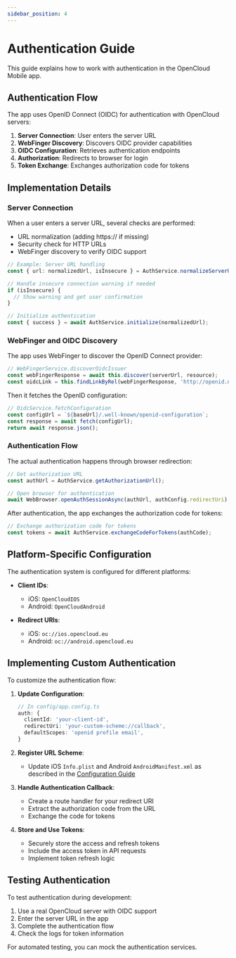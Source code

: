```yaml
---
sidebar_position: 4
---
```


# Authentication Guide

This guide explains how to work with authentication in the OpenCloud Mobile app.

## Authentication Flow

The app uses OpenID Connect (OIDC) for authentication with OpenCloud servers:

1. **Server Connection**: User enters the server URL
2. **WebFinger Discovery**: Discovers OIDC provider capabilities
3. **OIDC Configuration**: Retrieves authentication endpoints
4. **Authorization**: Redirects to browser for login
5. **Token Exchange**: Exchanges authorization code for tokens

## Implementation Details

### Server Connection

When a user enters a server URL, several checks are performed:

- URL normalization (adding https:// if missing)
- Security check for HTTP URLs
- WebFinger discovery to verify OIDC support

```typescript
// Example: Server URL handling
const { url: normalizedUrl, isInsecure } = AuthService.normalizeServerUrl(serverUrl);

// Handle insecure connection warning if needed
if (isInsecure) {
  // Show warning and get user confirmation
}

// Initialize authentication
const { success } = await AuthService.initialize(normalizedUrl);
```

### WebFinger and OIDC Discovery

The app uses WebFinger to discover the OpenID Connect provider:

```typescript
// WebFingerService.discoverOidcIssuer
const webFingerResponse = await this.discover(serverUrl, resource);
const oidcLink = this.findLinkByRel(webFingerResponse, 'http://openid.net/specs/connect/1.0/issuer');
```

Then it fetches the OpenID configuration:

```typescript
// OidcService.fetchConfiguration
const configUrl = `${baseUrl}/.well-known/openid-configuration`;
const response = await fetch(configUrl);
return await response.json();
```

### Authentication Flow

The actual authentication happens through browser redirection:

```typescript
// Get authorization URL
const authUrl = AuthService.getAuthorizationUrl();

// Open browser for authentication
await WebBrowser.openAuthSessionAsync(authUrl, authConfig.redirectUri);
```

After authentication, the app exchanges the authorization code for tokens:

```typescript
// Exchange authorization code for tokens
const tokens = await AuthService.exchangeCodeForTokens(authCode);
```

## Platform-Specific Configuration

The authentication system is configured for different platforms:

- **Client IDs**:
  - iOS: `OpenCloudIOS`
  - Android: `OpenCloudAndroid`

- **Redirect URIs**:
  - iOS: `oc://ios.opencloud.eu`
  - Android: `oc://android.opencloud.eu`

## Implementing Custom Authentication

To customize the authentication flow:

1. **Update Configuration**:
   ```typescript
   // In config/app.config.ts
   auth: {
     clientId: 'your-client-id',
     redirectUri: 'your-custom-scheme://callback',
     defaultScopes: 'openid profile email',
   }
   ```

2. **Register URL Scheme**:
   - Update iOS `Info.plist` and Android `AndroidManifest.xml` as described in the [Configuration Guide](./configuration.md#url-scheme-configuration)
   
3. **Handle Authentication Callback**:
   - Create a route handler for your redirect URI
   - Extract the authorization code from the URL
   - Exchange the code for tokens

4. **Store and Use Tokens**:
   - Securely store the access and refresh tokens
   - Include the access token in API requests
   - Implement token refresh logic

## Testing Authentication

To test authentication during development:

1. Use a real OpenCloud server with OIDC support
2. Enter the server URL in the app
3. Complete the authentication flow
4. Check the logs for token information

For automated testing, you can mock the authentication services.